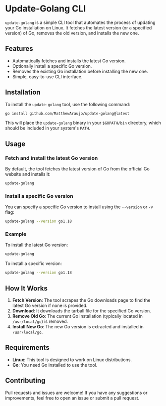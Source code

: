 # Update-Golang CLI

`update-golang` is a simple CLI tool that automates the process of updating your Go installation on Linux. It fetches the latest version (or a specified version) of Go, removes the old version, and installs the new one.

## Features

- Automatically fetches and installs the latest Go version.
- Optionally install a specific Go version.
- Removes the existing Go installation before installing the new one.
- Simple, easy-to-use CLI interface.

## Installation

To install the `update-golang` tool, use the following command:

```bash
go install github.com/MatthewAraujo/update-golang@latest
```

This will place the `update-golang` binary in your `$GOPATH/bin` directory, which should be included in your system's `PATH`.

## Usage

### Fetch and install the latest Go version

By default, the tool fetches the latest version of Go from the official Go website and installs it:

```bash
update-golang
```

### Install a specific Go version

You can specify a specific Go version to install using the `--version` or `-v` flag:

```bash
update-golang --version go1.18
```

### Example

To install the latest Go version:

```bash
update-golang
```

To install a specific version:

```bash
update-golang --version go1.18
```

## How It Works

1. **Fetch Version**: The tool scrapes the Go downloads page to find the latest Go version if none is provided.
2. **Download**: It downloads the tarball file for the specified Go version.
3. **Remove Old Go**: The current Go installation (typically located in `/usr/local/go`) is removed.
4. **Install New Go**: The new Go version is extracted and installed in `/usr/local/go`.

## Requirements

- **Linux**: This tool is designed to work on Linux distributions.
- **Go**: You need Go installed to use the tool.

## Contributing

Pull requests and issues are welcome! If you have any suggestions or improvements, feel free to open an issue or submit a pull request.